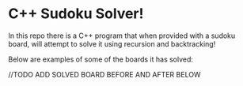 # C++ Sudoku Solver!

In this repo there is a C++ program that when provided with a sudoku board, will attempt to solve it using recursion and backtracking! 

Below are examples of some of the boards it has solved: 

//TODO ADD SOLVED BOARD BEFORE AND AFTER BELOW
